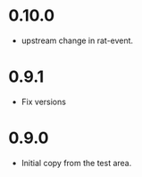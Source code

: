 # 0.10.0

* upstream change in rat-event.

# 0.9.1

* Fix versions

# 0.9.0

* Initial copy from the test area.
